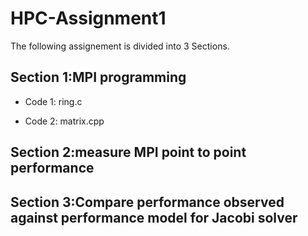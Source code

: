 # HPC-Assignment1
The following assignement is divided into 3 Sections.
## Section 1:MPI programming
 - Code 1: ring.c
  
 - Code 2: matrix.cpp
  
## Section 2:measure MPI point to point performance
## Section 3:Compare performance observed against performance model for Jacobi solver